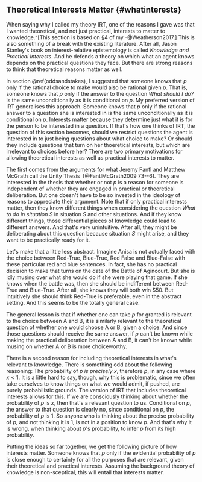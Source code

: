 ## Theoretical Interests Matter {#whatinterests}

When saying why I called my theory IRT, one of the reasons I gave was that I wanted theoretical, and not just practical, interests to matter to knowledge.^[This section is based on §4 of my -@Weatherson2017.] This is also something of a break with the existing literature. After all, Jason Stanley's book on interest-relative epistemology is called *Knowledge and Practical Interests*. And he defends a theory on which what an agent knows depends on the practical questions they face. But there are strong reasons to think that theoretical reasons matter as well.

In section \@ref(oddsandstakes), I suggested that someone knows that $p$ only if the rational choice to make would also be rational given $p$. That is, someone knows that $p$ only if the answer to the question _What should I do?_ is the same unconditionally as it is conditional on $p$. My preferred version of IRT generalises this approach. Someone knows that $p$ only if the rational answer to a question she is interested in is the same unconditionally as it is conditional on $p$. Interests matter because they determine just what it is for the person to be interested in a question. If that's how one thinks of IRT, the question of this section becomes, should we restrict questions the agent is interested in to just being questions about what choice to make? Or should they include questions that turn on her thoeretical interests, but which are irrelevant to choices before her? There are two primary motivations for allowing theoretical interests as well as practical interests to matter.

The first comes from the arguments for what Jeremy Fantl and Matthew McGrath call the Unity Thesis  [@FantlMcGrath2009 73--6]. They are interested in the thesis that whether or not $p$ is a reason for someone is independent of whether they are  engaged in practical or theoretical deliberation. But one doesn't have to be so invested in the ideology of reasons to appreciate their argument. Note that if only practical interests matter, then they know different things when considering the question _What to do in situation *S*_ in situation *S* and other situations. And if they know different things, those differential pieces of knowledge could lead to different answers. And that's very unintuitive. After all, they might be deliberating about this question because situation *S* might arise, and they want to be practically ready for it.

Let's make that a little less abstract. Imagine Anisa is not actually faced with the choice between Red-True, Blue-True, Red False and Blue-False with these particular red and blue sentences. In fact, she has no practical decision to make that turns on the date of the Battle of Agincourt. But she is idly musing over what she would do if she were playing that game. If she knows when the battle was, then she should be indifferent between Red-True and Blue-True. After all, she knows they will both win \$50. But intuitively she should think Red-True is preferable, even in the abstract setting. And this seems to be the totally general case.

The general lesson is that if whether one can take $p$ for granted is relevant to the choice between A and B, it is similarly relevant to the theoretical question of whether one would choose A or B, given a choice. And since those questions should receive the same answer, if $p$ can't be known while making the practical deliberation between A and B, it can't be known while musing on whether A or B is more choiceworthy.

There is a second reason for including theoretical interests in what's relevant to knowledge. There is something odd about the following reasoning: The probability of *p is precisely x*, therefore $p$, in any case where $x < 1$. It is a little hard to say, though, why this is problematic, since we often take ourselves to know things on what we would admit, if pushed, are purely probabilistic grounds. The version of IRT that includes theoretical interests allows for this. If we are consciously thinking about whether the probability of $p$ is *x*, then that's a relevant question to us. Conditional on $p$, the answer to that question is clearly no, since conditional on $p$, the probability of $p$ is 1. So anyone who is thinking about the precise probability of $p$, and not thinking it is 1, is not in a position to know $p$. And that's why it is wrong, when thinking about $p$'s probability, to infer $p$ from its high probability.

Putting the ideas so far together, we get the following picture of how interests matter. Someone knows that $p$ only if the evidential probability of $p$ is close enough to certainty for all the purposes that are relevant, given their theoretical and practical interests. Assuming the background theory of knowledge is non-sceptical, this will entail that interests matter.
